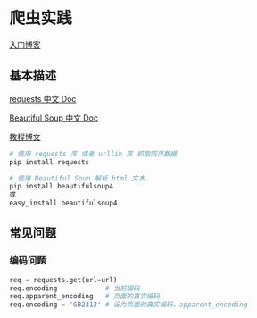 # 爬虫实践

[入门博客](https://cuijiahua.com/blog/spider/)

## 基本描述

[requests 中文 Doc](https://cn.python-requests.org/zh_CN/latest/)

[Beautiful Soup 中文 Doc](https://beautifulsoup.readthedocs.io/zh_CN/latest/)

[教程博文](https://blog.csdn.net/c406495762/article/details/78123502)

```python
# 使用 requests 库 或者 urllib 库 抓取网页数据
pip install requests

# 使用 Beautiful Soup 解析 html 文本
pip install beautifulsoup4
或
easy_install beautifulsoup4


```

## 常见问题

### 编码问题

```python
req = requests.get(url=url)
req.encoding            # 当前编码
req.apparent_encoding   # 页面的真实编码
req.encoding = 'GB2312' # 设为页面的真实编码，apparent_encoding


```
